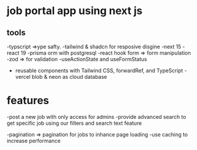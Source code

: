 # job portal app using next js

## tools

-typscript =>ype safty.
-tailwind & shadcn for resposive disgine
-next 15
-react 19
-prisma orm with postgresql
-react hook form => form manipulation
-zod => for validation
-useActionState and useFormStatus

- reusable components with Tailwind CSS, forwardRef, and TypeScript
  -vercel blob & neon as cloud database

# features

-post a new job with only access for admins
-provide advanced search to get specific job using our filters and search text feature

-pagination => pagination for jobs to inhance page loading
-use caching to increase performance
